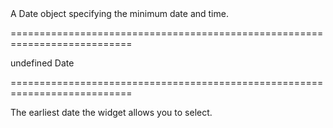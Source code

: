 <!--**
/*-------------------------------------------
    Auto-generated file. Do not modify.
-------------------------------------------

**-->
<!--d-->A Date object specifying the minimum date and time.<!--/d-->
===========================================================================
<!--default-->undefined<!--/default-->
<!--type-->Date<!--/type-->
===========================================================================

<!--shortDescription-->
The earliest date the widget allows you to select.
<!--/shortDescription-->

<!--fullDescription-->

<!--/fullDescription-->